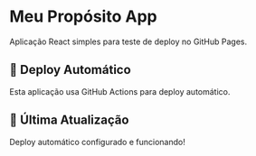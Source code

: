 # Meu Propósito App

Aplicação React simples para teste de deploy no GitHub Pages.

## 🚀 Deploy Automático

Esta aplicação usa GitHub Actions para deploy automático.

## 📝 Última Atualização

Deploy automático configurado e funcionando!

